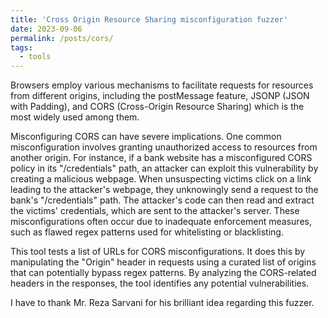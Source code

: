 ```yaml
---
title: 'Cross Origin Resource Sharing misconfiguration fuzzer'
date: 2023-09-06
permalink: /posts/cors/
tags:
  - tools
---
```

Browsers employ various mechanisms to facilitate requests for resources from different origins, including the postMessage feature, JSONP (JSON with Padding), and CORS (Cross-Origin Resource Sharing) which is the most widely used among them.

Misconfiguring CORS can have severe implications. One common misconfiguration involves granting unauthorized access to resources from another origin. For instance, if a bank website has a misconfigured CORS policy in its "/credentials" path, an attacker can exploit this vulnerability by creating a malicious webpage. When unsuspecting victims click on a link leading to the attacker's webpage, they unknowingly send a request to the bank's "/credentials" path. The attacker's code can then read and extract the victims' credentials, which are sent to the attacker's server. These misconfigurations often occur due to inadequate enforcement measures, such as flawed regex patterns used for whitelisting or blacklisting. 

This tool tests a list of URLs for CORS misconfigurations. It does this by manipulating the "Origin" header in requests using a curated list of origins that can potentially bypass regex patterns. By analyzing the CORS-related headers in the responses, the tool identifies any potential vulnerabilities.

I have to thank Mr. Reza Sarvani for his brilliant idea regarding this fuzzer.